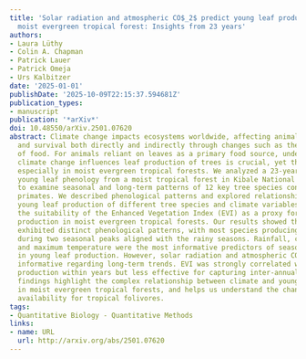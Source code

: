 ```yaml
---
title: 'Solar radiation and atmospheric CO$_2$ predict young leaf production in a
  moist evergreen tropical forest: Insights from 23 years'
authors:
- Laura Lüthy
- Colin A. Chapman
- Patrick Lauer
- Patrick Omeja
- Urs Kalbitzer
date: '2025-01-01'
publishDate: '2025-10-09T22:15:37.594681Z'
publication_types:
- manuscript
publication: '*arXiv*'
doi: 10.48550/arXiv.2501.07620
abstract: Climate change impacts ecosystems worldwide, affecting animal behaviour
  and survival both directly and indirectly through changes such as the availability
  of food. For animals reliant on leaves as a primary food source, understanding how
  climate change influences leaf production of trees is crucial, yet this is understudied,
  especially in moist evergreen tropical forests. We analyzed a 23-year dataset of
  young leaf phenology from a moist tropical forest in Kibale National Park, Uganda,
  to examine seasonal and long-term patterns of 12 key tree species consumed by folivorous
  primates. We described phenological patterns and explored relationships between
  young leaf production of different tree species and climate variables. We also assessed
  the suitability of the Enhanced Vegetation Index (EVI) as a proxy for young leaf
  production in moist evergreen tropical forests. Our results showed that tree species
  exhibited distinct phenological patterns, with most species producing young leaves
  during two seasonal peaks aligned with the rainy seasons. Rainfall, cloud cover,
  and maximum temperature were the most informative predictors of seasonal variation
  in young leaf production. However, solar radiation and atmospheric CO$_2$ were most
  informative regarding long-term trends. EVI was strongly correlated with young leaf
  production within years but less effective for capturing inter-annual trends. These
  findings highlight the complex relationship between climate and young leaf phenology
  in moist evergreen tropical forests, and helps us understand the changes in food
  availability for tropical folivores.
tags:
- Quantitative Biology - Quantitative Methods
links:
- name: URL
  url: http://arxiv.org/abs/2501.07620
---
```

